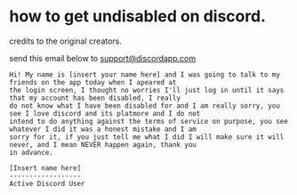 # how to get undisabled on discord.
credits to the original creators.

send this email below to support@discordapp.com


    Hi! My name is [insert your name here] and I was going to talk to my friends on the app today when I apeared at
    the login screen, I thought no worries I'll just log in until it says that my account has been disabled, I really
    do not know what I have been disabled for and I am really sorry, you see I love discord and its platmore and I do not
    intend to do anything against the terms of service on purpose, you see whatever I did it was a honest mistake and I am
    sorry for it, if you just tell me what I did I will make sure it will never, and I mean NEVER happen again, thank you 
    in advance.

    [Insert name here]
    ------------------
    Active Discord User
